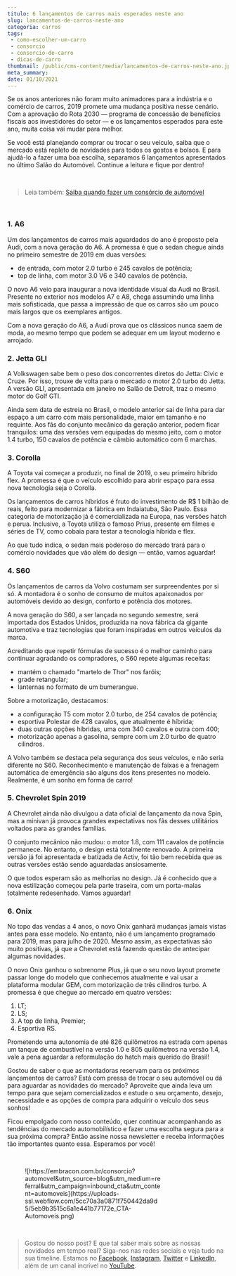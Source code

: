 ```yaml
---
titulo: 6 lançamentos de carros mais esperados neste ano
slug: lancamentos-de-carros-neste-ano
categoria: carros
tags:
 - como-escolher-um-carro
 - consorcio
 - consorcio-de-carro
 - dicas-de-carro
thumbnail: /public/cms-content/media/lancamentos-de-carros-neste-ano.jpg
meta_summary: 
date: 01/10/2021
---
```

Se os anos anteriores não foram muito animadores para a indústria e o comércio de carros, 2019 promete uma mudança positiva nesse cenário. Com a aprovação do Rota 2030 — programa de concessão de benefícios fiscais aos investidores do setor — e os lançamentos esperados para este ano, muita coisa vai mudar para melhor.

Se você está planejando comprar ou trocar o seu veículo, saiba que o mercado está repleto de novidades para todos os gostos e bolsos. E para ajudá-lo a fazer uma boa escolha, separamos 6 lançamentos apresentados no último Salão do Automóvel. Continue a leitura e fique por dentro!

‍

> Leia também: [Saiba quando fazer um consórcio de automóvel](https://www.embracon.com.br/blog/saiba-quando-fazer-um-consorcio-de-automovel)

‍

### 1. A6

Um dos lançamentos de carros mais aguardados do ano é proposto pela Audi, com a nova geração do A6. A promessa é que o sedan chegue ainda no primeiro semestre de 2019 em duas versões:

- de entrada, com motor 2.0 turbo e 245 cavalos de potência;
- top de linha, com motor 3.0 V6 e 340 cavalos de potência.

O novo A6 veio para inaugurar a nova identidade visual da Audi no Brasil. Presente no exterior nos modelos A7 e A8, chega assumindo uma linha mais sofisticada, que passa a impressão de que os carros são um pouco mais largos que os exemplares antigos.

Com a nova geração do A6, a Audi prova que os clássicos nunca saem de moda, ao mesmo tempo que podem se adequar em um layout moderno e arrojado.

### 2. Jetta GLI

A Volkswagen sabe bem o peso dos concorrentes diretos do Jetta: Civic e Cruze. Por isso, trouxe de volta para o mercado o motor 2.0 turbo do Jetta. A versão GLI, apresentada em janeiro no Salão de Detroit, traz o mesmo motor do Golf GTI.

Ainda sem data de estreia no Brasil, o modelo anterior sai de linha para dar espaço a um carro com mais personalidade, maior em tamanho e no requinte. Aos fãs do conjunto mecânico da geração anterior, podem ficar tranquilos: uma das versões vem equipadas do mesmo jeito, com o motor 1.4 turbo, 150 cavalos de potência e câmbio automático com 6 marchas.

### 3. Corolla

A Toyota vai começar a produzir, no final de 2019, o seu primeiro híbrido flex. A promessa é que o veículo escolhido para abrir espaço para essa nova tecnologia seja o Corolla.

Os lançamentos de carros híbridos é fruto do investimento de R$ 1 bilhão de reais, feito para modernizar a fábrica em Indaiatuba, São Paulo. Essa categoria de motorização já é comercializada na Europa, nas versões hatch e perua. Inclusive, a Toyota utiliza o famoso Prius, presente em filmes e séries de TV, como cobaia para testar a tecnologia híbrida e flex.

Ao que tudo indica, o sedan mais poderoso do mercado trará para o comércio novidades que vão além do design — então, vamos aguardar!

### 4. S60

Os lançamentos de carros da Volvo costumam ser surpreendentes por si só. A montadora é o sonho de consumo de muitos apaixonados por automóveis devido ao design, conforto e potência dos motores.

A nova geração do S60, a ser lançada no segundo semestre, será importada dos Estados Unidos, produzida na nova fábrica da gigante automotiva e traz tecnologias que foram inspiradas em outros veículos da marca.

Acreditando que repetir fórmulas de sucesso é o melhor caminho para continuar agradando os compradores, o S60 repete algumas receitas:

- mantém o chamado "martelo de Thor" nos faróis;
- grade retangular;
- lanternas no formato de um bumerangue.

Sobre a motorização, destacamos:

- a configuração T5 com motor 2.0 turbo, de 254 cavalos de potência;
- esportiva Polestar de 428 cavalos, que atualmente é híbrida;
- duas outras opções híbridas, uma com 340 cavalos e outra com 400;
- motorização apenas a gasolina, sempre com um 2.0 turbo de quatro cilindros.

A Volvo também se destaca pela segurança dos seus veículos, e não seria diferente no S60. Reconhecimento e manutenção de faixas e a frenagem automática de emergência são alguns dos itens presentes no modelo. Realmente, é um sonho em forma de carro!

### 5. Chevrolet Spin 2019

A Chevrolet ainda não divulgou a data oficial de lançamento da nova Spin, mas a minivan já provoca grandes expectativas nos fãs desses utilitários voltados para as grandes famílias.

O conjunto mecânico não mudou: o motor 1.8, com 111 cavalos de potência permanece. No entanto, o design está totalmente renovado. A primeira versão já foi apresentada e batizada de Activ, foi tão bem recebida que as outras versões estão sendo aguardadas ansiosamente.

O que todos esperam são as melhorias no design. Já é conhecido que a nova estilização começou pela parte traseira, com um porta-malas totalmente redesenhado. Vamos aguardar!

### 6. Onix

No topo das vendas a 4 anos, o novo Onix ganhará mudanças jamais vistas antes para esse modelo. No entanto, não é um lançamento programado para 2019, mas para julho de 2020. Mesmo assim, as expectativas são muito positivas, já que a Chevrolet está fazendo questão de antecipar algumas novidades.

O novo Onix ganhou o sobrenome Plus, já que o seu novo layout promete passar longe do modelo que conhecemos atualmente e vai usar a plataforma modular GEM, com motorização de três cilindros turbo. A promessa é que chegue ao mercado em quatro versões:

1. LT;
2. LS;
3. A top de linha, Premier;
4. Esportiva RS.

Prometendo uma autonomia de até 826 quilômetros na estrada com apenas um tanque de combustível na versão 1.0 e 805 quilômetros na versão 1.4, vale a pena aguardar a reformulação do hatch mais querido do Brasil!

Gostou de saber o que as montadoras reservam para os próximos lançamentos de carros? Está com pressa de trocar o seu automóvel ou dá para aguardar as novidades do mercado? Aproveite que ainda leva um tempo para que sejam comercializados e estude o seu orçamento, desejo, necessidade e as opções de compra para adquirir o veículo dos seus sonhos!

Ficou empolgado com nosso conteúdo, quer continuar acompanhando as tendências do mercado automobilístico e fazer uma escolha segura para a sua próxima compra? Então assine nossa newsletter e receba informações tão importantes quanto essa. Esperamos por você!

‍

<figure class="w-richtext-figure-type-image w-richtext-align-center" style="max-width:310px"><div>![https://embracon.com.br/consorcio?automovel&utm_source=blog&utm_medium=referral&utm_campaign=inbound_cta&utm_content=automoveis](https://uploads-ssl.webflow.com/5cc70a3a0871f750442da9d5/5eb9b3515c6a1e441b77172e_CTA-Automoveis.png)</div></figure>‍

> Gostou do nosso post? E que tal saber mais sobre as nossas novidades em tempo real? Siga-nos nas redes sociais e veja tudo na sua timeline. Estamos no [Facebook](https://www.facebook.com/embracon/), [Instagram](https://www.instagram.com/embraconoficial/), [Twitter](https://twitter.com/embracon) e [LinkedIn](https://www.linkedin.com/company/1018875/), além de um canal incrível no [YouTube](https://www.youtube.com/channel/UCL-Y0mv9zc73Iek48NLUBzQ).

‍

‍
